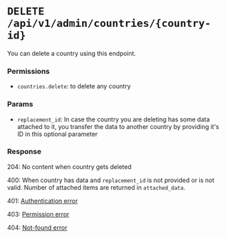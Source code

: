 # `DELETE /api/v1/admin/countries/{country-id}`
You can delete a country using this endpoint.


### Permissions
- `countries.delete`: to delete any country

### Params

- `replacement_id`: In case the country you are deleting has some data attached to it, you transfer the data to another country by providing it's ID in this optional parameter

### Response

204: No content when country gets deleted

400: When country has data and `replacement_id` is not provided or is not valid. Number of attached items are returned in `attached_data`.

401: [Authentication error](../../authentication-errors.md)

403: [Permission error](../../permission-errors.md)

404: [Not-found error](../../not-found-errors.md)
